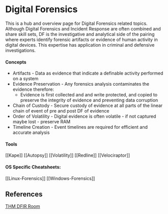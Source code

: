 
# Digital Forensics

This is a hub and overview page for Digital Forensics related topics. Although Digital Forensics and Incident Response are often combined and share skill sets, DF is the investigative and analytical side of the pairing where experts identify forensic artifacts or evidence of human activity in digital devices. This expertise has application in criminal and defensive investigations.

#### Concepts

- Artifacts - Data as evidence that indicate a definable activity performed on a system
- Evidence Preservation - Any forensics analysis contaminates the evidence therefore:
	- Evidence is first collected and and write protected, and copied to preserve the integrity of evidence and preventing data corruption
- Chain of Custody - Secure custody of evidence at all parts of the linear chain of event of pre and post DF of evidence 
- Order of Volatility - Digital evidence is often volatile - if not captured maybe lost -  preserve RAM
- Timeline Creation - Event timelines are required for efficient and accurate analysis

#### Tools

[[Kape]]
[[Autopsy]]
[[Volatility]]
[[Redline]]
[[Velociraptor]]

#### OS Specific Cheatsheets:

[[Linux-Forensics]]
[[Windows-Forensics]]


## References

[THM DFIR Room](https://tryhackme.com/room/introductoryroomdfirmodule)